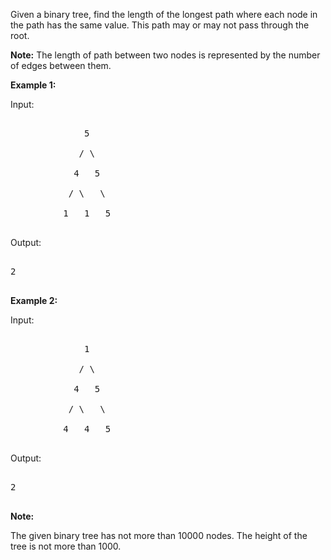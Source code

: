 
Given a binary tree, find the length of the longest path where each node in the path has the same value. This path may or may not pass through the root.

**Note:** The length of path between two nodes is represented by the number of edges between them.


**Example 1:**



Input:
<pre>
              5
             / \
            4   5
           / \   \
          1   1   5
</pre>



Output:
<pre>
2
</pre>



**Example 2:**



Input:
<pre>
              1
             / \
            4   5
           / \   \
          4   4   5
</pre>



Output:
<pre>
2
</pre>


**Note:**
The given binary tree has not more than 10000 nodes.  The height of the tree is not more than 1000.

